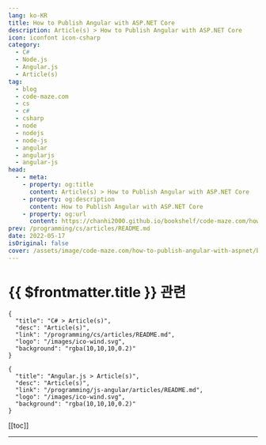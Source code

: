 ```yaml
---
lang: ko-KR
title: How to Publish Angular with ASP.NET Core
description: Article(s) > How to Publish Angular with ASP.NET Core
icon: iconfont icon-csharp
category: 
  - C#
  - Node.js
  - Angular.js
  - Article(s)
tag: 
  - blog
  - code-maze.com
  - cs
  - c#
  - csharp
  - node
  - nodejs
  - node-js
  - angular
  - angularjs
  - angular-js
head:  
  - - meta:
    - property: og:title
      content: Article(s) > How to Publish Angular with ASP.NET Core
    - property: og:description
      content: How to Publish Angular with ASP.NET Core
    - property: og:url
      content: https://chanhi2000.github.io/bookshelf/code-maze.com/how-to-publish-angular-with-aspnet.html
prev: /programming/cs/articles/README.md
date: 2022-05-17
isOriginal: false
cover: /assets/image/code-maze.com/how-to-publish-angular-with-aspnet/banner.png
---
```


# {{ $frontmatter.title }} 관련

```component VPCard
{
  "title": "C# > Article(s)",
  "desc": "Article(s)",
  "link": "/programming/cs/articles/README.md",
  "logo": "/images/ico-wind.svg",
  "background": "rgba(10,10,10,0.2)"
}
```

```component VPCard
{
  "title": "Angular.js > Article(s)",
  "desc": "Article(s)",
  "link": "/programming/js-angular/articles/README.md",
  "logo": "/images/ico-wind.svg",
  "background": "rgba(10,10,10,0.2)"
}
```

[[toc]]

---

<SiteInfo
  name="How to Publish Angular with ASP.NET Core"
  desc="In this article, we are going to cover how to publish Angular SPA production files by configuring ASP.NET Core's project file."
  url="https://code-maze.com/how-to-publish-angular-with-aspnet/"
  logo="/assets/image/code-maze.com/favicon.png"
  preview="/assets/image/code-maze.com/how-to-publish-angular-with-aspnet/banner.png"/>

<!-- TODO: 작성 -->
